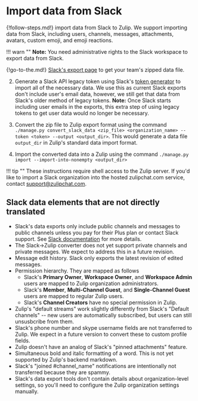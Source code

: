 # Import data from Slack

{!follow-steps.md!} import data from Slack to Zulip. We support
importing data from Slack, including users, channels, messages,
attachments, avatars, custom emoji, and emoji reactions.

!!! warn ""
    **Note:** You need administrative rights to the Slack workspace to export data from Slack.

{!go-to-the.md!} [Slack's export page](https://my.slack.com/services/export) to get your
team's zipped data file.

2. Generate a Slack API legacy token using Slack's
[token generator](https://api.slack.com/custom-integrations/legacy-tokens)
to import all of the necessary data. We use this as current Slack exports don't
include user's email data, however, we still get that data from Slack's older
method of legacy tokens.
**Note:** Once Slack starts including user emails in the exports,
this extra step of using legacy tokens to get user data would no longer be
necessary.

3. Convert the zip file to Zulip export format using the command
`./manage.py convert_slack_data <zip_file> <organization_name> --token
<token> --output <output_dir>`.  This would generate a data file
`output_dir` in Zulip's standard data import format.

4. Import the converted data into a Zulip using the command
`./manage.py import --import-into-nonempty <output_dir>`

!!! tip ""
    These instructions require shell access to the Zulip server.
    If you'd like to import a Slack organization into the hosted
    zulipchat.com service, contact support@zulipchat.com.

## Slack data elements that are not directly translated

- Slack's data exports only include public channels and messages to
public channels unless you pay for their Plus plan or contact Slack
support.  See
[Slack documentation](https://get.slack.help/hc/en-us/articles/204897248-Guide-to-Slack-import-and-export-tools)
for more details.
- The Slack->Zulip converter does not yet support private channels and
  private messages.  We expect to address this in a future revision.
- Message edit history.  Slack only exports the latest revision of edited messages.
- Permission hierarchy. They are mapped as follows
    * Slack's **Primary Owner**, **Workspace Owner**, and **Workspace
      Admin** users are mapped to Zulip organization administrators.
    * Slack's **Member**, **Multi-Channel Guest**, and
      **Single-Channel Guest** users are mapped to regular Zulip users.
    * Slack's **Channel Creators** have no special permission in Zulip.
- Zulip's "default streams" work slightly differently from Slack's
  "Default channels" -- new users are automatically subscribed, but
  users can still unsusbcribe from them.
- Slack's phone number and skype username fields are not transferred
  to Zulip.  We expect in a future version to convert these to custom
  profile fields.
- Zulip doesn't have an analog of Slack's "pinned attachments" feature.
- Simultaneous bold and italic formatting of a word. This is not yet supported
  by Zulip's backend markdown.
- Slack's "joined #channel_name" notifications are intentionally not
  transferred because they are spammy.
- Slack's data export tools don't contain details about
  organization-level settings, so you'll need to configure the Zulip
  organization settings manually.

